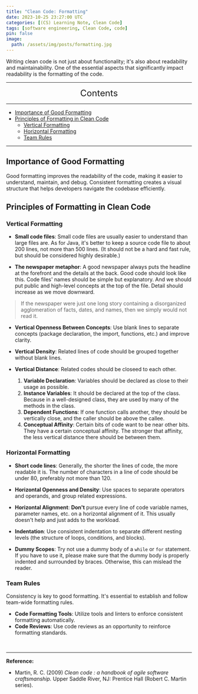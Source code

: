 ```yaml
---
title: "Clean Code: Formatting"
date: 2023-10-25 23:27:00 UTC
categories: [(CS) Learning Note, Clean Code]
tags: [software engineering, Clean Code, code]
pin: false
image:
  path: /assets/img/posts/formatting.jpg
---
```



Writing clean code is not just about functionality; it's also about readability and maintainability. One of the essential aspects that significantly impact readability is the formatting of the code.

---
<center><font size='5'> Contents </font></center>

---

<!-- TOC -->
  * [Importance of Good Formatting](#importance-of-good-formatting)
  * [Principles of Formatting in Clean Code](#principles-of-formatting-in-clean-code)
    * [Vertical Formatting](#vertical-formatting)
    * [Horizontal Formatting](#horizontal-formatting)
    * [Team Rules](#team-rules)
<!-- TOC -->

---

## Importance of Good Formatting

Good formatting improves the readability of the code, making it easier to understand, maintain, and debug. Consistent formatting creates a visual structure that helps developers navigate the codebase efficiently.

## Principles of Formatting in Clean Code

### Vertical Formatting

- **Small code files**: Small code files are usually easier to understand than large files are. As for Java, it's better to keep a source code file to about 200 lines, not more than 500 lines. (It should not be a hard and fast rule, but should be considered highly desirable.)

- **The newspaper metaphor**: A good newspaper always puts the headline at the forefront and the details at the back. Good code should look like this. Code files' names should be simple but explanatory. And we should put public and high-level concepts at the top of the file. Detail should increase as we move downward. 

>If the newspaper were just one long story containing a disorganized agglomeration of facts, dates, and names, then we simply would not read it.

- **Vertical Openness Between Concepts**: Use blank lines to separate concepts (package declaration, the import, functions, etc.) and improve clarity.

- **Vertical Density**: Related lines of code should be grouped together without blank lines.

- **Vertical Distance**: Related codes should be closeed to each other. 
  1. **Variable Declaration**: Variables should be declared as close to their usage as possible.
  2. **Instance Variables**: It should be declared at the top of the class. Because in a well-designed class, they are used by many of the methods in the class.
  3. **Dependent Functions**: If one function calls another, they should be vertically close, and the caller should be above the callee.
  4. **Conceptual Affinity**: Certain bits of code want to be near other bits. They have a certain conceptual affinity. The stronger that affinity, the less vertical distance there should be between them.

### Horizontal Formatting

- **Short code lines**: Generally, the shorter the lines of code, the more readable it is. The number of characters in a line of code should be under 80, preferably not more than 120.

- **Horizontal Openness and Density**: Use spaces to separate operators and operands, and group related expressions.

- **Horizontal Alignment**: **Don't** pursue every line of code variable names, parameter names, etc. on a horizontal alignment of it. This usually doesn't help and just adds to the workload.

- **Indentation**: Use consistent indentation to separate different nesting levels (the structure of loops, conditions, and blocks).

- **Dummy Scopes**: Try not use a dummy body of a `while` or `for` statement. If you have to use it, please make sure that the dummy body is properly indented and surrounded by braces. Otherwise, this can mislead the reader.

### Team Rules

Consistency is key to good formatting. It's essential to establish and follow team-wide formatting rules.

- **Code Formatting Tools**: Utilize tools and linters to enforce consistent formatting automatically.
- **Code Reviews**: Use code reviews as an opportunity to reinforce formatting standards.

<br>

---

**Reference:**

- Martin, R. C. (2009) _Clean code : a handbook of agile software craftsmanship._ Upper Saddle River, NJ: Prentice Hall (Robert C. Martin series).
